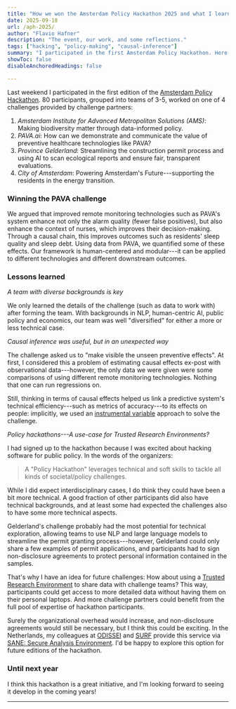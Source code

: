 ```yaml
---
title: "How we won the Amsterdam Policy Hackathon 2025 and what I learned"
date: 2025-09-18
url: /aph-2025/
author: "Flavio Hafner"
description: "The event, our work, and some reflections."
tags: ["hacking", "policy-making", "causal-inference"]
summary: "I participated in the first Amsterdam Policy Hackathon. Here's how we won our challenge, and what I learned on the way."
showToc: false 
disableAnchoredHeadings: false

---
```


Last weekend I participated in the first edition of the [Amsterdam Policy Hackathon](https://amsterdampolicyhackathon.org/). 80 participants, grouped into teams of 3-5, worked on one of 4 challenges provided by challenge partners:
1. *Amsterdam Institute for Advanced Metropolitan Solutions (AMS)*: Making biodiversity matter through data-informed policy.
2. *PAVA.ai*: How can we demonstrate and communicate the value of preventive healthcare technologies like PAVA?
3. *Province Gelderland*: Streamlining the construction permit process and using AI to scan ecological reports and ensure fair, transparent evaluations.
4. *City of Amsterdam*: Powering Amsterdam's Future---supporting the residents in the energy transition.

### Winning the PAVA challenge

We argued that improved remote monitoring technologies such as PAVA's system enhance not only the alarm quality (fewer false positives), but also enhance the context of nurses, which improves their decision-making. Through a causal chain, this improves outcomes such as residents' sleep quality and sleep debt. Using data from PAVA, we quantified some of these effects. Our framework is human-centered and modular---it can be applied to different technologies and different downstream outcomes.

### Lessons learned

*A team with diverse backgrounds is key*

We only learned the details of the challenge (such as data to work with) after forming the team. With backgrounds in NLP, human-centric AI, public policy and economics, our team was well "diversified" for either a more or less technical case.

*Causal inference was useful, but in an unexpected way*

The challenge asked us to "make visible the unseen preventive effects". At first, I considered this a problem of estimating causal effects ex-post with observational data---however, the only data we were given were some comparisons of using different remote monitoring technologies. Nothing that one can run regressions on.

Still, thinking in terms of causal effects helped us link a predictive system's technical efficiency---such as metrics of accuracy---to its effects on people: implicitly, we used an [instrumental variable](https://en.wikipedia.org/wiki/Instrumental_variables_estimation) approach to solve the challenge.

*Policy hackathons---A use-case for Trusted Research Environments?*

I had signed up to the hackathon because I was excited about hacking software for public policy. In the words of the organizers:
> A "Policy Hackathon" leverages technical and soft skills to tackle all kinds of societal/policy challenges.


While I did expect interdisciplinary cases, I do think they could have been a bit more technical. A good fraction of other participants did also have technical backgrounds, and at least some had expected the challenges also to have some more technical aspects. 

Gelderland's challenge probably had the most potential for technical exploration, allowing teams to use NLP and large language models to streamline the permit granting process---however, Gelderland could only share a few examples of permit applications, and participants had to sign non-disclosure agreements to protect personal information contained in the samples.

That's why I have an idea for future challenges: How about using a [Trusted Research Environment](https://lifebit.ai/blog/what-is-trusted-research-environment/) to share data with challenge teams? This way, participants could get access to more detailed data without having them on their personal laptops. And more challenge partners could benefit from the full pool of expertise of hackathon participants.

Surely the organizational overhead would increase, and non-disclosure agreements would still be necessary, but I think this could be exciting. In the Netherlands, my colleagues at [ODISSEI](https://odissei-data.nl/) and [SURF](https://www.surf.nl/) provide this service via [SANE: Secure Analysis Environment](https://odissei-data.nl/facility/secure-analysis-environment-sane/). I'd be happy to explore this option for future editions of the hackathon.

### Until next year

I think this hackathon is a great initiative, and I'm looking forward to seeing it develop in the coming years!


---
